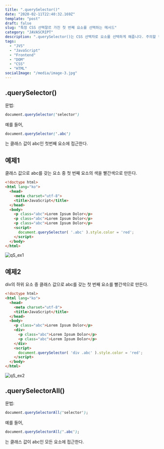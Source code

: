 ```yaml
---
title: ".querySelector()"
date: "2020-02-11T22:40:32.169Z"
template: "post"
draft: false
slug: "특정 CSS 선택잘르 가진 첫 번째 요소를 선택하는 메서드"
category: "JAVASCRIPT"
description: ".querySelector()는 CSS 선택자로 요소를 선택하게 해줍니다. 주의할 점은 선택자에 해당하는 첫번째 요소만 선택한다는 것입니다."
tags:
  - "JVS"
  - "JavaScript"
  - "Frontend"
  - "DOM"
  - "CSS"
  - "HTML"
socialImage: "/media/image-3.jpg"
---
```


## .querySelector()

문법:
```css
document.querySelector('selector')
````

예를 들어, 
````css
document.querySelector('.abc')
````
는 클래스 값이 abc인 첫번째 요소에 접근한다.

## 예제1

클래스 값으로 abc를 갖는 요소 중 첫 번째 요소의 색을 빨간색으로 만든다.

```html
<!doctype html>
<html lang="ko">
  <head>
    <meta charset="utf-8">
    <title>JavaScript</title>
  </head>
  <body>
    <p class="abc">Lorem Ipsum Dolor</p>
    <p class="abc">Lorem Ipsum Dolor</p>
    <p class="abc">Lorem Ipsum Dolor</p>
    <script>
      document.querySelector( '.abc' ).style.color = 'red';
    </script>
  </body>
</html>
```

![qS_ex1](https://www.codingfactory.net/wp-content/uploads/JavaScript-querySelector-01.png)


## 예제2

div의 하위 요소 중 클래스 값으로 abc를 갖는 첫 번째 요소를 빨간색으로 만든다.

```html
<!doctype html>
<html lang="ko">
  <head>
    <meta charset="utf-8">
    <title>JavaScript</title>
  </head>
  <body>
    <p class="abc">Lorem Ipsum Dolor</p>
    <div>
      <p class="abc">Lorem Ipsum Dolor</p>
      <p class="abc">Lorem Ipsum Dolor</p>
    </div>
    <script>
      document.querySelector( 'div .abc' ).style.color = 'red';
    </script>
  </body>
</html>
```

![qS_ex2](https://www.codingfactory.net/wp-content/uploads/JavaScript-querySelector-02.png)


## .querySelectorAll()

문법:

```css
document.querySelectorAll('selector');
```

예를 들어,

```css
document.querySelectorAll('.abc');
```
는 클래스 값이 abc인 모든 요소에 접근한다.



